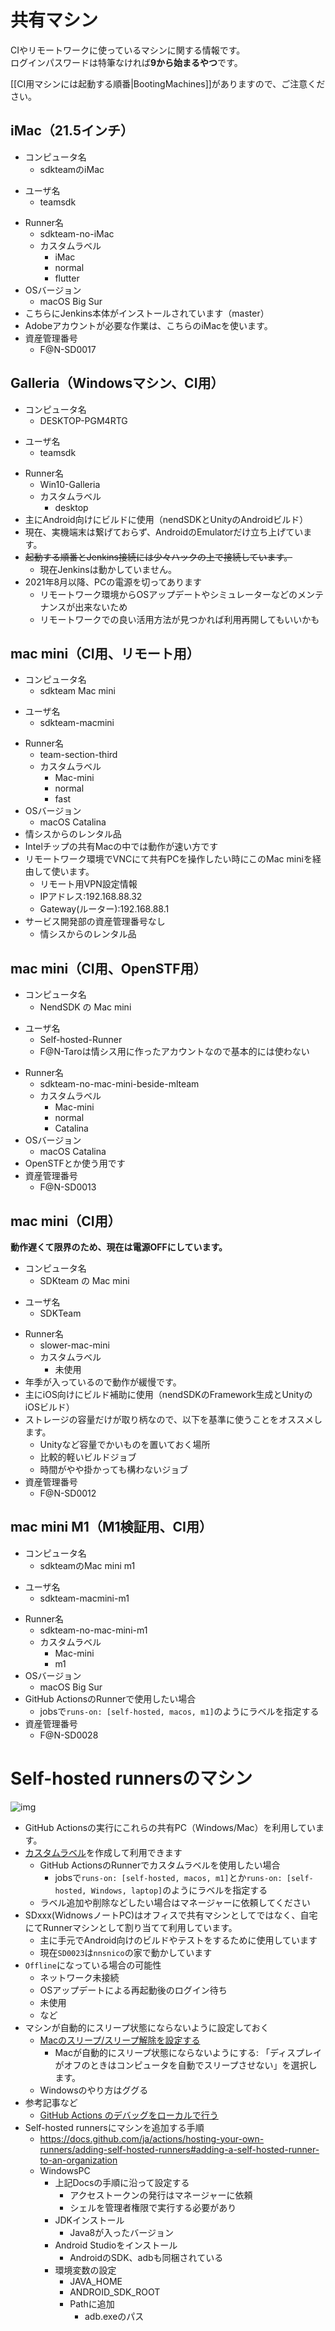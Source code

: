 # 共有マシン

CIやリモートワークに使っているマシンに関する情報です。  
ログインパスワードは特筆なければ**9から始まるやつ**です。

[[CI用マシンには起動する順番|BootingMachines]]がありますので、ご注意ください。


## iMac（21.5インチ）
- コンピュータ名
  - sdkteamのiMac
* ユーザ名
  * teamsdk
- Runner名
  - sdkteam-no-iMac
  - カスタムラベル
    - iMac
    - normal
    - flutter
- OSバージョン
  - macOS Big Sur
- こちらにJenkins本体がインストールされています（master）
- Adobeアカウントが必要な作業は、こちらのiMacを使います。
- 資産管理番号
  - F@N-SD0017

## Galleria（Windowsマシン、CI用）
- コンピュータ名
  - DESKTOP-PGM4RTG
* ユーザ名
  * teamsdk
- Runner名
  - Win10-Galleria
  - カスタムラベル
    - desktop
- 主にAndroid向けにビルドに使用（nendSDKとUnityのAndroidビルド）
- 現在、実機端末は繋げておらず、AndroidのEmulatorだけ立ち上げています。
- ~~起動する順番とJenkins接続には少々ハックの上で接続しています。~~
  - 現在Jenkinsは動かしていません。
- 2021年8月以降、PCの電源を切ってあります
  - リモートワーク環境からOSアップデートやシミュレーターなどのメンテナンスが出来ないため
  - リモートワークでの良い活用方法が見つかれば利用再開してもいいかも

## mac mini（CI用、リモート用）
- コンピュータ名
  - sdkteam Mac mini
* ユーザ名
  * sdkteam-macmini
- Runner名
  - team-section-third
  - カスタムラベル
    - Mac-mini
    - normal
    - fast
- OSバージョン
  - macOS Catalina
- 情シスからのレンタル品
- Intelチップの共有Macの中では動作が速い方です
- リモートワーク環境でVNCにて共有PCを操作したい時にこのMac miniを経由して使います。
  - リモート用VPN設定情報
  - IPアドレス:192.168.88.32
  - Gateway(ルーター):192.168.88.1
- サービス開発部の資産管理番号なし
  - 情シスからのレンタル品

## mac mini（CI用、OpenSTF用）
- コンピュータ名
  - NendSDK の Mac mini
* ユーザ名
  * Self-hosted-Runner
  * F@N-Taroは情シス用に作ったアカウントなので基本的には使わない
- Runner名
  - sdkteam-no-mac-mini-beside-mlteam
  - カスタムラベル
    - Mac-mini
    - normal
    - Catalina
- OSバージョン
  - macOS Catalina
- OpenSTFとか使う用です
- 資産管理番号
  - F@N-SD0013

## mac mini（CI用）
**動作遅くて限界のため、現在は電源OFFにしています。**
- コンピュータ名
  - SDKteam の Mac mini
* ユーザ名
  * SDKTeam
- Runner名
  - slower-mac-mini
  - カスタムラベル
    - 未使用
- 年季が入っているので動作が緩慢です。
- 主にiOS向けにビルド補助に使用（nendSDKのFramework生成とUnityのiOSビルド）
- ストレージの容量だけが取り柄なので、以下を基準に使うことをオススメします。
  - Unityなど容量でかいものを置いておく場所
  - 比較的軽いビルドジョブ
  - 時間がやや掛かっても構わないジョブ
- 資産管理番号
  - F@N-SD0012

## mac mini M1（M1検証用、CI用）
- コンピュータ名
  - sdkteamのMac mini m1
* ユーザ名
  * sdkteam-macmini-m1
- Runner名
  - sdkteam-no-mac-mini-m1
  - カスタムラベル
    - Mac-mini
    - m1
- OSバージョン
  - macOS Big Sur
- GitHub ActionsのRunnerで使用したい場合
  - jobsで`runs-on: [self-hosted, macos, m1]`のようにラベルを指定する
- 資産管理番号
  - F@N-SD0028

# Self-hosted runnersのマシン
![img](https://user-images.githubusercontent.com/9563506/170418519-12825d2a-04fb-4721-b2f9-0012fbe99fb9.png)

- GitHub Actionsの実行にこれらの共有PC（Windows/Mac）を利用しています。
- [カスタムラベル](https://docs.github.com/ja/actions/hosting-your-own-runners/using-labels-with-self-hosted-runners)を作成して利用できます
  - GitHub ActionsのRunnerでカスタムラベルを使用したい場合
    - jobsで`runs-on: [self-hosted, macos, m1]`とか`runs-on: [self-hosted, Windows, laptop]`のようにラベルを指定する
  - ラベル追加や削除などしたい場合はマネージャーに依頼してください
- SDxxx(WidnowsノートPC)はオフィスで共有マシンとしてではなく、自宅にてRunnerマシンとして割り当てて利用しています。
  - 主に手元でAndroid向けのビルドやテストをするために使用しています
  - 現在`SD0023`は`nnsnico`の家で動かしています
- `Offline`になっている場合の可能性
  - ネットワーク未接続
  - OSアップデートによる再起動後のログイン待ち
  - 未使用
  - など
- マシンが自動的にスリープ状態にならないように設定しておく
  - [Macのスリープ/スリープ解除を設定する](https://support.apple.com/ja-jp/guide/mac-help/mchle41a6ccd/mac)
    - Macが自動的にスリープ状態にならないようにする: 「ディスプレイがオフのときはコンピュータを自動でスリープさせない」を選択します。
  - Windowsのやり方はググる
- 参考記事など
  - [GitHub Actions のデバッグをローカルで行う](https://zenn.dev/snowcait/articles/2b4a903b9fd584)
- Self-hosted runnersにマシンを追加する手順
  - https://docs.github.com/ja/actions/hosting-your-own-runners/adding-self-hosted-runners#adding-a-self-hosted-runner-to-an-organization
  - WindowsPC
    - 上記Docsの手順に沿って設定する
      - アクセストークンの発行はマネージャーに依頼
      - シェルを管理者権限で実行する必要があり
    - JDKインストール
      - Java8が入ったバージョン
    - Android Studioをインストール
      - AndroidのSDK、adbも同梱されている
    - 環境変数の設定
      - JAVA_HOME
      - ANDROID_SDK_ROOT
      - Pathに追加
        - adb.exeのパス
